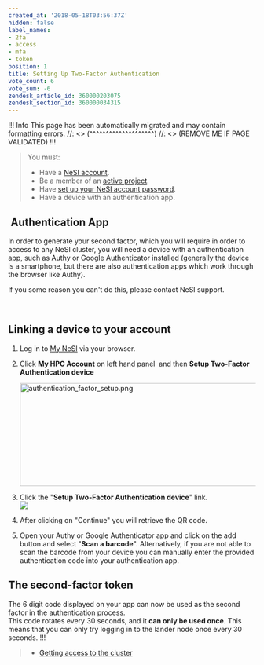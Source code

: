 ```yaml
---
created_at: '2018-05-18T03:56:37Z'
hidden: false
label_names:
- 2fa
- access
- mfa
- token
position: 1
title: Setting Up Two-Factor Authentication
vote_count: 6
vote_sum: -6
zendesk_article_id: 360000203075
zendesk_section_id: 360000034315
---
```



[//]: <> (REMOVE ME IF PAGE VALIDATED)
[//]: <> (vvvvvvvvvvvvvvvvvvvv)
 !!! Info
     This page has been automatically migrated and may contain formatting errors.
[//]: <> (^^^^^^^^^^^^^^^^^^^^)
[//]: <> (REMOVE ME IF PAGE VALIDATED)
!!!
>
> You must:
>
> -   Have a [NeSI
>     account](https://support.nesi.org.nz/hc/en-gb/articles/360000159715).
> -   Be a member of an [active
>     project](https://support.nesi.org.nz/hc/en-gb/sections/360000196195-Accounts-Projects).
> -   Have [set up your NeSI account
>     password](https://support.nesi.org.nz/hc/en-gb/articles/360000335995-Setting-Up-and-Resetting-Your-Password).
> -   Have a device with an authentication app.

##  Authentication App

In order to generate your second factor, which you will require in order
to access to any NeSI cluster, you will need a device with an
authentication app, such as Authy or Google Authenticator installed
(generally the device is a smartphone, but there are also authentication
apps which work through the browser like Authy).

If you some reason you can't do this, please contact NeSI support.

 

## Linking a device to your account

1.  Log in to [My NeSI](https://my.nesi.org.nz) via your browser.

2.  Click **My HPC Account** on left hand panel  and then **Setup
    Two-Factor Authentication device**

    <img src="../../../assets/images/4414700806543_0.name_me.png"
    width="560" height="210" alt="authentication_factor_setup.png" />

3.  Click the "**Setup Two-Factor Authentication device**" link.  
    <img src="../../../assets/images/360001267755_0.name_me.png"
    style="max-width: 480px;" />

4.  After clicking on "Continue" you will retrieve the QR code.

5.  Open your Authy or Google Authenticator app and click on the add
    button and select "**Scan a barcode**". Alternatively, if you are
    not able to scan the barcode from your device you can manually enter
    the provided authentication code into your authentication app.

## The second-factor token

The 6 digit code displayed on your app can now be used as the second
factor in the authentication process.  
This code rotates every 30 seconds, and it **can only be used once**.
This means that you can only try logging in to the lander node once
every 30 seconds.
!!!
>
> -   [Getting access to the
>     cluster](https://support.nesi.org.nz/hc/en-gb/articles/360001016335)
